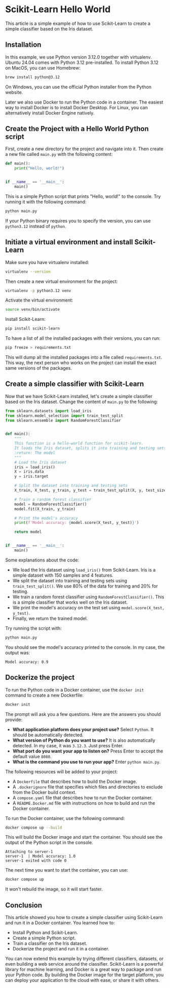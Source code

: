 # Scikit-Learn Hello World

This article is a simple example of how to use Scikit-Learn to create a simple classifier based on the Iris dataset.

## Installation

In this example, we use Python version 3.12.0 together with virtualenv. Ubuntu 24.04 comes with Python 3.12 pre-installed.
To install Python 3.12 on MacOS, you can use Homebrew:

```bash
brew install python@3.12
```

On Windows, you can use the official Python installer from the Python website.

Later we also use Docker to run the Python code in a container. The easiest way to install Docker is to install
Docker Desktop. For Linux, you can alternatively install Docker Engine natively.

## Create the Project with a Hello World Python script

First, create a new directory for the project and navigate into it. Then create a new file called `main.py` with
the following content:

```python
def main():
    print("Hello, world!")


if __name__ == '__main__':
    main()
```

This is a simple Python script that prints "Hello, world!" to the console. Try running it with the following command:

```bash
python main.py
```

If your Python binary requires you to specify the version, you can use `python3.12` instead of `python`.

## Initiate a virtual environment and install Scikit-Learn

Make sure you have virtualenv installed:

```bash
virtualenv --version
```

Then create a new virtual environment for the project:

```bash
virtualenv -p python3.12 venv
```

Activate the virtual environment:

```bash
source venv/bin/activate
```

Install Scikit-Learn:

```bash
pip install scikit-learn
```

To have a list of all the installed packages with their versions, you can run:

```bash
pip freeze > requirements.txt
```

This will dump all the installed packages into a file called `requirements.txt`. This way, the next person who works on
the project can install the exact same versions of the packages.

## Create a simple classifier with Scikit-Learn

Now that we have Scikit-Learn installed, let's create a simple classifier based on the Iris dataset. Change the content
of `main.py` to the following:

```python
from sklearn.datasets import load_iris
from sklearn.model_selection import train_test_split
from sklearn.ensemble import RandomForestClassifier


def main():
    """
    This function is a hello-world function for scikit-learn.
    It loads the Iris dataset, splits it into training and testing sets, and trains a random forest classifier.
    :return: The model
    """
    # Load the Iris dataset
    iris = load_iris()
    X = iris.data
    y = iris.target

    # Split the dataset into training and testing sets
    X_train, X_test, y_train, y_test = train_test_split(X, y, test_size=0.2)

    # Train a random forest classifier
    model = RandomForestClassifier()
    model.fit(X_train, y_train)

    # Print the model's accuracy
    print(f'Model accuracy: {model.score(X_test, y_test)}')

    return model


if __name__ == '__main__':
    main()
```

Some explanations about the code:

- We load the Iris dataset using `load_iris()` from Scikit-Learn. Iris is a simple dataset with 150 samples and 4 features.
- We split the dataset into training and testing sets using `train_test_split()`. We use 80% of the data for training and 20% for testing.
- We train a random forest classifier using `RandomForestClassifier()`. This is a simple classifier that works well on the Iris dataset.
- We print the model's accuracy on the test set using `model.score(X_test, y_test)`.
- Finally, we return the trained model.

Try running the script with:

```bash
python main.py
```

You should see the model's accuracy printed to the console. In my case, the output was:

```
Model accuracy: 0.9
```

## Dockerize the project

To run the Python code in a Docker container, use the `docker init` command to create a new Dockerfile:

```bash
docker init
```

The prompt will ask you a few questions. Here are the answers you should provide:

- **What application platform does your project use?** Select `Python`. It should be automatically detected.
- **What version of Python do you want to use?** It is also automatically detected. In my case, it was `3.12.3`. Just press Enter.
- **What port do you want your app to listen on?** Press Enter to accept the default value `8080`.
- **What is the command you use to run your app?** Enter `python main.py`.

The following resources will be added to your project:

- A `Dockerfile` that describes how to build the Docker image.
- A `.dockerignore` file that specifies which files and directories to exclude from the Docker build context.
- A `compose.yaml` file that describes how to run the Docker container.
- A `README.Docker.md` file with instructions on how to build and run the Docker container.

To run the Docker container, use the following command:

```bash
docker compose up --build
```

This will build the Docker image and start the container. You should see the output of the Python script in the console.

```
Attaching to server-1
server-1  | Model accuracy: 1.0
server-1 exited with code 0
```

The next time you want to start the container, you can use:

```bash
docker compose up
```

It won't rebuild the image, so it will start faster.

## Conclusion

This article showed you how to create a simple classifier using Scikit-Learn and run it in a Docker container. You learned how to:

- Install Python and Scikit-Learn.
- Create a simple Python script.
- Train a classifier on the Iris dataset.
- Dockerize the project and run it in a container.

You can now extend this example by trying different classifiers, datasets, or even building a web service around the classifier. 
Scikit-Learn is a powerful library for machine learning, and Docker is a great way to package and run your Python code.
By building the Docker image for the target platform, you can deploy your application to the cloud with ease, or share it with others.